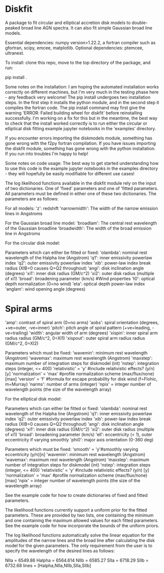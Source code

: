 # Diskfit

A package to fit circular and elliptical accretion disk models to double-peaked broad line AGN spectra. It can also fit simple Gaussian broad line models.  

Essential dependencies: numpy version>1.22.2, a fortran compiler such as gfortran, scipy, emcee, matplotlib. Optional dependencies: ptemcee, ultranest. 

To install: clone this repo, move to the top directory of the package, and run:

pip install .

Some notes on the installation:
	I am hoping the automated installation works correctly on different machines, but I'm very much in the testing phase here - any feedback very welcome!
	The pip install undergoes two installation steps. In the first step it installs the python module, and in the second step it compiles the fortran code. The pip install command may first give the warning 'ERROR: Failed building wheel for diskfit' before reinstalling successfully. I'm working on a fix for this but in the meantime, the best way to check that the install worked correctly is to run either the circular or elliptical disk fitting example jupyter notebooks in the 'examples' directory. 

If you encounter errors importing the diskmodels module, something has gone wrong with the f2py fortran compilation. If you have issues importing the diskfit module, something has gone wrong with the python installation. If you run into troubles I'm happy to help!

Some notes on code usage:
The best way to get started understanding how to use this code is the example jupyter notebooks in the examples directory - they will hopefully be easily modifiable for different use cases!

The log likelihood functions available in the diskfit module rely on the input of two dictionaries. One of 'fixed' parameters and one of 'fitted parameters. All parameters must be defined in either one of these two dictionaries. The parameters are as follows:

For all models:
'z': redshift
'narrowmidth': The width of the narrow emission lines in Angstroms

For the Gaussian broad line model:
'broadlam': The central rest wavelength of the Gaussian broadline
'broadwidth': The width of the broad emission line in Angstroms

For the circular disk model:

Parameters which can either be fitted or fixed:
'olambda': nominal rest wavelength of the Halpha line (Angstrom)
'q1': inner emissivity powerlaw index
'q2': outer emissivity powerlaw index
'xib': power-law index break radius (XIB=0 causes Q=Q2 throughout)
'angi': disk inclination angle (degrees)
'xi1': inner disk radius (GM/c^2)
'xi2': outer disk radius (multiple of xi1)
'broad': broadening parameter (km/s)
#Wind properties
't0': optical depth normalization (0=no wind)
'eta': optical depth power-law index
'anglam': wind opening angle (degrees)
# Spiral arms
'amp': contrast of spiral arm (0=no arms)
'aobs': spiral orientation (degrees, +ve=outer, -ve=inner)
'pitch': pitch angle of spiral pattern (+ve=leading, -ve=trailing)
'width': angular width of arm (degrees)
'xispin': inner spiral arm radius radius (GM/c^2, 0=XI1)
'xispout': outer spiral arm radius radius (GM/c^2, 0=XI2)

Parameters which must be fixed:
'wavemin': minimum rest wavelength (Angstrom)
'wavemax': maximum rest wavelength (Angstrom)
'maxstep': maximum number of integration steps for diskmodel (int)
'nstep': integration steps (integer, <= 400)
'relativistic' = 'y' #include relativistic effects? (y/n) [y]
'normalization' = 'max' #profile normalization scheme (max/flux/none) [max]
'version' = 'f' #formula for escape probability for disk wind (f=Flohic, m=Murray)
'narms': number of arms (integer)
'npix' = integer number of wavelength points (the size of the wavelength array)

For the elliptical disk model:

Parameters which can either be fitted or fixed:
'olambda': nominal rest wavelength of the Halpha line (Angstrom)
'q1': inner emissivity powerlaw index
'q2': outer emissivity powerlaw index
'xib': power-law index break radius (XIB=0 causes Q=Q2 throughout)
'angi': disk inclination angle (degrees)
'xi1': inner disk radius (GM/c^2)
'xi2': outer disk radius (multiple of xi1)
'broad': broadening parameter (km/s)
'ell': eccentricity (< 1), outer eccentricity if varying smoothly
'phi0': major axis orientation (0-360 deg)

Parameters which must be fixed:
'smooth' = 'y'#smoothly varying eccentricity (y/n)[n] 
'wavemin': minimum rest wavelength (Angstrom)
'wavemax': maximum rest wavelength (Angstrom)
'maxstep': maximum number of integration steps for diskmodel (int)
'nstep': integration steps (integer, <= 400)
'relativistic' = 'y' #include relativistic effects? (y/n) [y]
'normalization' = 'max' #profile normalization scheme (max/flux/none) [max]
'npix' = integer number of wavelength points (the size of the wavelength array)

See the example code for how to create dictionaries of fixed and fitted parameters.

The likelihood functions currently support a uniform prior for the fitted parameters. These are provided by two lists, one containing the minimum and one containing the maximum allowed values for each fitted parameters. See the example code for how incorporate the bounds of the uniform priors. 
 
The log likelihood functions automatically solve the linear equation for the amplitudes of the narrow lines and the broad line after calculating the disk model for the given parameters. The only requirement from the user is to specify the wavelength of the desired lines as follows:

NIIa = 6549.86
Halpha = 6564.614
NIIb = 6585.27
SIIa = 6718.29
SIIb = 6732.68
lines = [Halpha,NIIa,NIIb,SIIa,SIIb]



